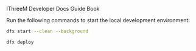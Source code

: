 IThreeM Developer Docs Guide Book


Run the following commands to start the local development environment:

```bash
dfx start --clean --background
```

```bash
dfx deploy
```


